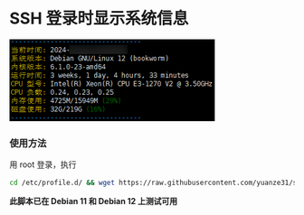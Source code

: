 # SSH 登录时显示系统信息

![使用样例](example.png)

### 使用方法

用 root 登录，执行

```Bash
cd /etc/profile.d/ && wget https://raw.githubusercontent.com/yuanze31/sysinfo-in-ssh-login/refs/heads/main/sysinfo.sh
```

**此脚本已在 Debian 11 和 Debian 12 上测试可用**
